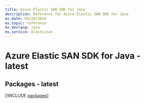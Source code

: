 ```yaml
---
title: Azure Elastic SAN SDK for Java
description: Reference for Azure Elastic SAN SDK for Java
ms.date: 03/28/2024
ms.topic: reference
ms.devlang: java
ms.service: elasticsan
---
```

# Azure Elastic SAN SDK for Java - latest
## Packages - latest
[!INCLUDE [packages](elastic-san-index.md)]